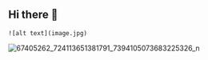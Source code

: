 ## Hi there 👋

<!--
**aliciagreencrider/aliciagreencrider** is a ✨ _special_ ✨ repository because its `README.md` (this file) appears on your GitHub profile.

Here are some ideas to get you started:

- 🔭 I’m currently working on achieving my Masters degree in UX from ASU.
- 🌱 I’m currently learning how to use Github!
- 👯 I’m looking to collaborate on projects and learn as much as I can.
- 😄 Pronouns: she/her
- ⚡ Fun fact: I love creating art!
-->
	![alt text](image.jpg)
![67405262_724113651381791_7394105073683225326_n](https://github.com/user-attachments/assets/92813b2d-a395-4c56-9053-1efa41407d77)
